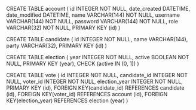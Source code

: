 ﻿CREATE TABLE account (
        id INTEGER NOT NULL,
        date_created DATETIME,
        date_modified DATETIME,
        name VARCHAR(144) NOT NULL,
        username VARCHAR(144) NOT NULL,
        password VARCHAR(144) NOT NULL,
        role VARCHAR(32) NOT NULL,
        PRIMARY KEY (id)
)

CREATE TABLE candidate (
        id INTEGER NOT NULL,
        name VARCHAR(144),
        party VARCHAR(32),
        PRIMARY KEY (id)
)

CREATE TABLE election (
        year INTEGER NOT NULL,
        active BOOLEAN NOT NULL,
        PRIMARY KEY (year),
        CHECK (active IN (0, 1))
)

CREATE TABLE vote (
        id INTEGER NOT NULL,
        candidate_id INTEGER NOT NULL,
        voter_id INTEGER NOT NULL,
        election_year INTEGER NOT NULL,
        PRIMARY KEY (id),
        FOREIGN KEY(candidate_id) REFERENCES candidate (id),
        FOREIGN KEY(voter_id) REFERENCES account (id),
        FOREIGN KEY(election_year) REFERENCES election (year)
)
